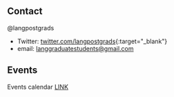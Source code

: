 ## Contact
@langpostgrads
- Twitter: [twitter.com/langpostgrads](https://twitter.com/langpostgrads){:target="_blank"}
- email: langgraduatestudents@gmail.com


## Events
Events calendar [LINK](https://calendar.google.com/calendar/u/0?cid=aGQwYXY4MDRnNmR1OHJia2F1bjkyNnZxbDRAZ3JvdXAuY2FsZW5kYXIuZ29vZ2xlLmNvbQ)
